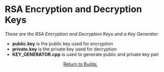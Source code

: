 # RSA Encryption and Decryption Keys
*These are the RSA Encryption and Decryption Keys and a Key Generator*

+ **public.key** is the public key used for encryption
+ **private.key** is the private key used for decryption
+ **KEY_GENERATOR.cpp** is used to generate public and private key pair

<p align="center">
    <a href="https://github.com/ReinhartC/Parallel-RSA-on-Raspberry-Pi/tree/master/Builds">
        Return to Builds
    </a>  
</p>